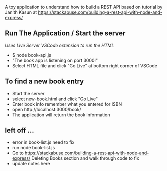 A toy application to understand how to build a REST API
based on tutorial by Janith Kasun at https://stackabuse.com/building-a-rest-api-with-node-and-express/

## Run The Application / Start the server ##
_Uses Live Server VSCode extension to run the HTML_

* $ node book-api.js
* "The book app is listening on port 3000!"
* Select HTML file and click "Go Live" at bottom right corner of VSCode

## To find a new book entry ##

* Start the server
* select new-book.html and click "Go Live"
* Enter book info remember what you entered for ISBN
* open http://localhost:3000/book/<your isbn number>
* The application will return the book information

## left off ... ##
* error in book-list.js need to fix
* run node book-list.js
* Go to https://stackabuse.com/building-a-rest-api-with-node-and-express/ Deleting Books section and walk through code to fix
* update notes here